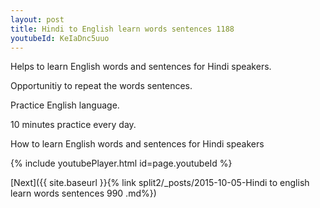 ```yaml
---
layout: post
title: Hindi to English learn words sentences 1188 
youtubeId: KeIaDnc5uuo
---
```

 
 
Helps to learn English words and sentences for Hindi speakers.

Opportunitiy to repeat the words sentences. 

Practice English language. 
 
10 minutes practice every day. 
 
How to learn English words and sentences for Hindi speakers 
 
{% include youtubePlayer.html id=page.youtubeId %}
 
 
[Next]({{ site.baseurl }}{% link  split2/_posts/2015-10-05-Hindi to english learn words sentences 990 .md%})
 
